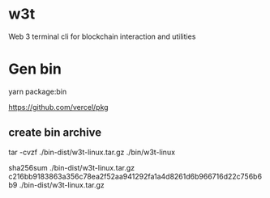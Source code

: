 # w3t
Web 3 terminal cli for blockchain interaction and utilities




# Gen bin

yarn package:bin

https://github.com/vercel/pkg


## create bin archive

tar -cvzf ./bin-dist/w3t-linux.tar.gz ./bin/w3t-linux

sha256sum ./bin-dist/w3t-linux.tar.gz
c216bb9183863a356c78ea2f52aa941292fa1a4d8261d6b966716d22c756b6b9  ./bin-dist/w3t-linux.tar.gz

